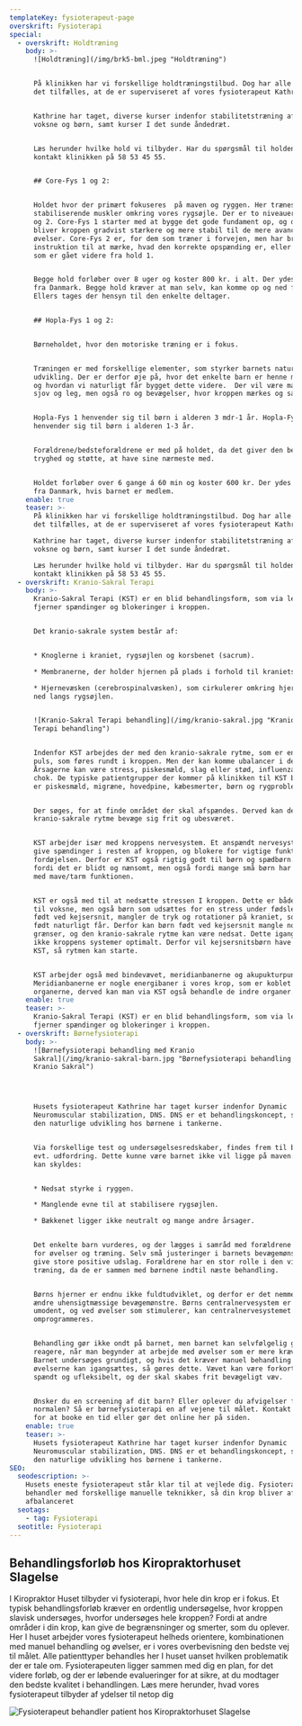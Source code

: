 ```yaml
---
templateKey: fysioterapeut-page
overskrift: Fysioterapi
special:
  - overskrift: Holdtræning
    body: >-
      ![Holdtræning](/img/brk5-bml.jpeg "Holdtræning")


      På klinikken har vi forskellige holdtræningstilbud. Dog har alle holdene
      det tilfælles, at de er superviseret af vores fysioterapeut Kathrine. 


      Kathrine har taget, diverse kurser indenfor stabilitetstræning af både
      voksne og børn, samt kurser I det sunde åndedræt. 


      Læs herunder hvilke hold vi tilbyder. Har du spørgsmål til holdene så
      kontakt klinikken på 58 53 45 55. 


      ## Core-Fys 1 og 2:


      Holdet hvor der primært fokuseres  på maven og ryggen. Her trænes de
      stabiliserende muskler omkring vores rygsøjle. Der er to niveauer level 1
      og 2. Core-Fys 1 starter med at bygge det gode fundament op, og derefter
      bliver kroppen gradvist stærkere og mere stabil til de mere avancerede
      øvelser. Core-Fys 2 er, for dem som træner i forvejen, men har brug for
      instruktion til at mærke, hvad den korrekte opspænding er, eller for dem
      som er gået videre fra hold 1. 


      Begge hold forløber over 8 uger og koster 800 kr. i alt. Der ydes tilskud
      fra Danmark. Begge hold kræver at man selv, kan komme op og ned fra gulv.
      Ellers tages der hensyn til den enkelte deltager. 


      ## Hopla-Fys 1 og 2:


      Børneholdet, hvor den motoriske træning er i fokus. 


      Træningen er med forskellige elementer, som styrker barnets naturlige
      udvikling. Der er derfor øje på, hvor det enkelte barn er henne motorisk,
      og hvordan vi naturligt får bygget dette videre.  Der vil være masser af
      sjov og leg, men også ro og bevægelser, hvor kroppen mærkes og sanses. 


      Hopla-Fys 1 henvender sig til børn i alderen 3 mdr-1 år. Hopla-Fys 2
      henvender sig til børn i alderen 1-3 år.


      Forældrene/bedsteforældrene er med på holdet, da det giver den bedste
      tryghed og støtte, at have sine nærmeste med. 


      Holdet forløber over 6 gange á 60 min og koster 600 kr. Der ydes tilskud
      fra Danmark, hvis barnet er medlem.
    enable: true
    teaser: >-
      På klinikken har vi forskellige holdtræningstilbud. Dog har alle holdene
      det tilfælles, at de er superviseret af vores fysioterapeut Kathrine. 

      Kathrine har taget, diverse kurser indenfor stabilitetstræning af både
      voksne og børn, samt kurser I det sunde åndedræt. 

      Læs herunder hvilke hold vi tilbyder. Har du spørgsmål til holdene så
      kontakt klinikken på 58 53 45 55. 
  - overskrift: Kranio-Sakral Terapi
    body: >-
      Kranio-Sakral Terapi (KST) er en blid behandlingsform, som via lette tryk 
      fjerner spændinger og blokeringer i kroppen. 


      Det kranio-sakrale system består af:


      * Knoglerne i kraniet, rygsøjlen og korsbenet (sacrum).

      * Membranerne, der holder hjernen på plads i forhold til kraniets knogler.

      * Hjernevæsken (cerebrospinalvæsken), som cirkulerer omkring hjernen, og
      ned langs rygsøjlen. 


      ![Kranio-Sakral Terapi behandling](/img/kranio-sakral.jpg "Kranio-Sakral
      Terapi behandling")


      Indenfor KST arbejdes der med den kranio-sakrale rytme, som er en slags
      puls, som føres rundt i kroppen. Men der kan komme ubalancer i denne puls.
      Årsagerne kan være stress, piskesmæld, slag eller stød, influenza eller
      chok. De typiske patientgrupper der kommer på klinikken til KST behandling
      er piskesmæld, migræne, hovedpine, kæbesmerter, børn og rygproblemer.  


      Der søges, for at finde området der skal afspændes. Derved kan den
      kranio-sakrale rytme bevæge sig frit og ubesværet. 


      KST arbejder især med kroppens nervesystem. Et anspændt nervesystem kan
      give spændinger i resten af kroppen, og blokere for vigtige funktioner fx
      fordøjelsen. Derfor er KST også rigtig godt til børn og spædbørn. Både
      fordi det er blidt og nænsomt, men også fordi mange små børn har problemer
      med mave/tarm funktionen.


      KST er også med til at nedsætte stressen I kroppen. Dette er både en hjælp
      til voksne, men også børn som udsættes for en stress under fødslen. Børn
      født ved kejsersnit, mangler de tryk og rotationer på kraniet, som børn
      født naturligt får. Derfor kan børn født ved kejsersnit mangle nogle
      grænser, og den kranio-sakrale rytme kan være nedsat. Dette igangsætter
      ikke kroppens systemer optimalt. Derfor vil kejsersnitsbørn have godt af
      KST, så rytmen kan starte. 


      KST arbejder også med bindevævet, meridianbanerne og akupukturpunkter.
      Meridianbanerne er nogle energibaner i vores krop, som er koblet til
      organerne, derved kan man via KST også behandle de indre organer.
    enable: true
    teaser: >-
      Kranio-Sakral Terapi (KST) er en blid behandlingsform, som via lette tryk 
      fjerner spændinger og blokeringer i kroppen. 
  - overskrift: Børnefysioterapi
    body: >-
      ![Børnefysioterapi behandling med Kranio
      Sakral](/img/kranio-sakral-barn.jpg "Børnefysioterapi behandling med
      Kranio Sakral")




      Husets fysioterapeut Kathrine har taget kurser indenfor Dynamic
      Neuromuscular stabilization, DNS. DNS er et behandlingskoncept, som har
      den naturlige udvikling hos børnene i tankerne. 


      Via forskellige test og undersøgelsesredskaber, findes frem til barnets
      evt. udfordring. Dette kunne være barnet ikke vil ligge på maven. Dette
      kan skyldes: 


      * Nedsat styrke i ryggen. 

      * Manglende evne til at stabilisere rygsøjlen. 

      * Bækkenet ligger ikke neutralt og mange andre årsager. 


      Det enkelte barn vurderes, og der lægges i samråd med forældrene en plan
      for øvelser og træning. Selv små justeringer i barnets bevægemønster kan
      give store positive udslag. Forældrene har en stor rolle i den videre
      træning, da de er sammen med børnene indtil næste behandling. 


      Børns hjerner er endnu ikke fuldtudviklet, og derfor er det nemmere at
      ændre uhensigtmæssige bevægemønstre. Børns centralnervesystem er stadig
      umodent, og ved øvelser som stimulerer, kan centralnervesystemet
      omprogrammeres. 


      Behandling gør ikke ondt på barnet, men barnet kan selvfølgelig godt
      reagere, når man begynder at arbejde med øvelser som er mere krævende.
      Barnet undersøges grundigt, og hvis det kræver manuel behandling før at
      øvelserne kan igangsættes, så gøres dette. Vævet kan være forkortet,
      spændt og ufleksibelt, og der skal skabes frit bevægeligt væv. 


      Ønsker du en screening af dit barn? Eller oplever du afvigelser fra
      normalen? Så er børnefysioterapi en af vejene til målet. Kontakt klinikken
      for at booke en tid eller gør det online her på siden.
    enable: true
    teaser: >-
      Husets fysioterapeut Kathrine har taget kurser indenfor Dynamic
      Neuromuscular stabilization, DNS. DNS er et behandlingskoncept, som har
      den naturlige udvikling hos børnene i tankerne. 
SEO:
  seodescription: >-
    Husets eneste fysioterapeut står klar til at vejlede dig. Fysioterapeuten
    behandler med forskellige manuelle teknikker, så din krop bliver afspændt og
    afbalanceret
  seotags:
    - tag: Fysioterapi
  seotitle: Fysioterapi
---
```

## Behandlingsforløb hos Kiropraktorhuset Slagelse

I Kiropraktor Huset tilbyder vi fysioterapi, hvor hele din krop er i fokus. Et typisk behandlingsforløb kræver en ordentlig undersøgelse, hvor kroppen slavisk undersøges, hvorfor undersøges hele kroppen? Fordi at andre områder i din krop, kan give de begrænsninger og smerter, som du oplever. Her I huset arbejder vores fysioterapeut helheds orientere, kombinationen med manuel behandling og øvelser, er i vores overbevisning den bedste vej til målet. Alle patienttyper behandles her I huset uanset hvilken problematik der er tale om. Fysioterapeuten ligger sammen med dig en plan, for det videre forløb, og der er løbende evalueringer for at sikre, at du modtager den bedste kvalitet i behandlingen.  Læs mere herunder, hvad vores fysioterapeut tilbyder af ydelser til netop dig

![Fysioterapeut behandler patient hos Kiropraktorhuset Slagelse](/img/fysioterapi-generelt.jpg)

